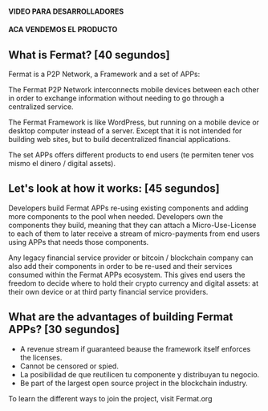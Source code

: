 #### VIDEO PARA DESARROLLADORES

#### ACA VENDEMOS EL PRODUCTO

## What is Fermat? [40 segundos]

Fermat is a P2P Network, a Framework and a set of APPs:

The Fermat P2P Network interconnects mobile devices between each other in order to exchange information without needing to go through a centralized service.

The Fermat Framework is like WordPress, but running on a mobile device or desktop computer instead of a server. Except that it is not intended for building web sites, but to build decentralized financial applications.

The set APPs offers different products to end users (te permiten tener vos mismo el dinero / digital assets). 


## Let's look at how it works: [45 segundos]

Developers build Fermat APPs re-using existing components and adding more components to the pool when needed. Developers own the components they build, meaning that they can attach a Micro-Use-License to each of them to later receive a stream of micro-payments from end users using APPs that needs those components.

Any legacy financial service provider or bitcoin / blockchain company can also add their components in order to be re-used and their services consumed within the Fermat APPs ecosystem. This gives end users the freedom to decide where to hold their crypto currency and digital assets: at their own device or at third party financial service providers. 



## What are the advantages of building Fermat APPs? [30 segundos]

* A revenue stream if guaranteed beause the framework itself enforces the licenses.
* Cannot be censored or spied.
* La posibilidad de que reutilicen tu componente y distribuyan tu negocio.
* Be part of the largest open source project in the blockchain industry.

To learn the different ways to join the project, visit Fermat.org

